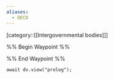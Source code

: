 ```yaml
---
aliases:
  - OECD
---
```

[category::[[Intergovernmental bodies]]]

%% Begin Waypoint %%


%% End Waypoint %%

```dataviewjs
await dv.view("prolog");
```